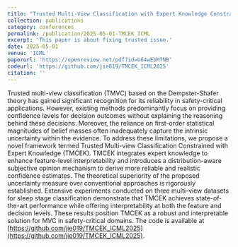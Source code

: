 ```yaml
---
title: "Trusted Multi-View Classification with Expert Knowledge Constraints"
collection: publications
category: conferences
permalink: /publication/2025-05-01-TMCEK_ICML
excerpt: 'This paper is about fixing trusted issue.'
date: 2025-05-01
venue: 'ICML'
paperurl: 'https://openreview.net/pdf?id=U64wEbM7NB'
codeurl: 'https://github.com/jie019/TMCEK_ICML2025'
citation: ''
---
```


Trusted multi-view classification (TMVC) based on the Dempster-Shafer theory has gained significant recognition for its reliability in safety-critical applications. However, existing methods predominantly focus on providing confidence levels for decision outcomes without explaining the reasoning behind these decisions.
Moreover, the reliance on first-order statistical magnitudes of belief masses often inadequately capture the intrinsic uncertainty within the evidence. 
To address these limitations, we propose a novel framework termed Trusted Multi-view Classification Constrained with Expert Knowledge (TMCEK). TMCEK integrates expert knowledge to enhance feature-level interpretability and introduces a distribution-aware subjective opinion mechanism to derive more reliable and realistic confidence estimates. The theoretical superiority of the proposed uncertainty measure over conventional approaches is rigorously established. Extensive experiments conducted on three multi-view datasets for sleep stage classification demonstrate that TMCEK achieves state-of-the-art performance while offering interpretability at both the feature and decision levels. These results position TMCEK as a robust and interpretable solution for MVC in safety-critical domains. The code is available at [https://github.com/jie019/TMCEK_ICML2025](https://github.com/jie019/TMCEK_ICML2025).
